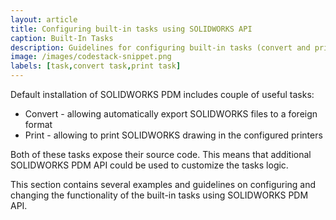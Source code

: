```yaml
---
layout: article
title: Configuring built-in tasks using SOLIDWORKS API
caption: Built-In Tasks
description: Guidelines for configuring built-in tasks (convert and print) using SOLIDWORKS PDM API
image: /images/codestack-snippet.png
labels: [task,convert task,print task]
---
```

Default installation of SOLIDWORKS PDM includes couple of useful tasks:

* Convert - allowing automatically export SOLIDWORKS files to a foreign format
* Print - allowing to print SOLIDWORKS drawing in the configured printers

Both of these tasks expose their source code. This means that additional SOLIDWORKS PDM API could be used to customize the tasks logic.

This section contains several examples and guidelines on configuring and changing the functionality of the built-in tasks using SOLIDWORKS PDM API.